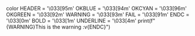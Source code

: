 color
HEADER = '\033[95m'
OKBLUE = '\033[94m'
OKCYAN = '\033[96m'
OKGREEN = '\033[92m'
WARNING = '\033[93m'
FAIL = '\033[91m'
ENDC = '\033[0m'
BOLD = '\033[1m'
UNDERLINE = '\033[4m'
print(f"{WARNING}This is the warning :v{ENDC}")
